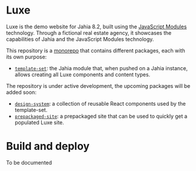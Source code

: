 # Luxe

Luxe is the demo website for Jahia 8.2, built using the [JavaScript Modules](https://academy.jahia.com/tutorials-get-started/frontend-developer/introduction) technology. Through a fictional real estate agency, it showcases the capabilities of Jahia and the JavaScript Modules technology.

This repository is a [monorepo](https://monorepo.tools/#understanding-monorepos) that contains different packages, each with its own purpose:

- [`template-set`](./packages/template-set/): the Jahia module that, when pushed on a Jahia instance, allows creating all Luxe components and content types.

The repository is under active development, the upcoming packages will be added soon:

- [`design-system`](./packages/design-system/): a collection of reusable React components used by the template-set.
- [`prepackaged-site`](./packages/prepackaged-site/): a prepackaged site that can be used to quickly get a populated Luxe site.

# Build and deploy

To be documented

